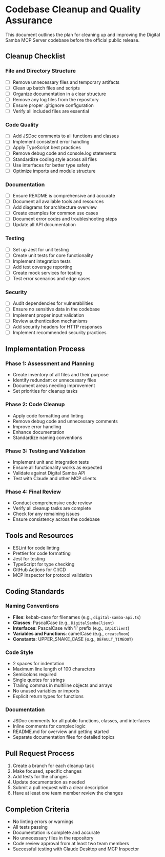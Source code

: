 # Codebase Cleanup and Quality Assurance

This document outlines the plan for cleaning up and improving the Digital Samba MCP Server codebase before the official public release.

## Cleanup Checklist

### File and Directory Structure

- [ ] Remove unnecessary files and temporary artifacts
- [ ] Clean up batch files and scripts
- [ ] Organize documentation in a clear structure
- [ ] Remove any log files from the repository
- [ ] Ensure proper .gitignore configuration
- [ ] Verify all included files are essential

### Code Quality

- [ ] Add JSDoc comments to all functions and classes
- [ ] Implement consistent error handling
- [ ] Apply TypeScript best practices
- [ ] Remove debug code and console.log statements
- [ ] Standardize coding style across all files
- [ ] Use interfaces for better type safety
- [ ] Optimize imports and module structure

### Documentation

- [ ] Ensure README is comprehensive and accurate
- [ ] Document all available tools and resources
- [ ] Add diagrams for architecture overview
- [ ] Create examples for common use cases
- [ ] Document error codes and troubleshooting steps
- [ ] Update all API documentation

### Testing

- [ ] Set up Jest for unit testing
- [ ] Create unit tests for core functionality
- [ ] Implement integration tests
- [ ] Add test coverage reporting
- [ ] Create mock services for testing
- [ ] Test error scenarios and edge cases

### Security

- [ ] Audit dependencies for vulnerabilities
- [ ] Ensure no sensitive data in the codebase
- [ ] Implement proper input validation
- [ ] Review authentication mechanisms
- [ ] Add security headers for HTTP responses
- [ ] Implement recommended security practices

## Implementation Process

### Phase 1: Assessment and Planning

- Create inventory of all files and their purpose
- Identify redundant or unnecessary files
- Document areas needing improvement
- Set priorities for cleanup tasks

### Phase 2: Code Cleanup

- Apply code formatting and linting
- Remove debug code and unnecessary comments
- Improve error handling
- Enhance documentation
- Standardize naming conventions

### Phase 3: Testing and Validation

- Implement unit and integration tests
- Ensure all functionality works as expected
- Validate against Digital Samba API
- Test with Claude and other MCP clients

### Phase 4: Final Review

- Conduct comprehensive code review
- Verify all cleanup tasks are complete
- Check for any remaining issues
- Ensure consistency across the codebase

## Tools and Resources

- ESLint for code linting
- Prettier for code formatting
- Jest for testing
- TypeScript for type checking
- GitHub Actions for CI/CD
- MCP Inspector for protocol validation

## Coding Standards

### Naming Conventions

- **Files**: kebab-case for filenames (e.g., `digital-samba-api.ts`)
- **Classes**: PascalCase (e.g., `DigitalSambaClient`)
- **Interfaces**: PascalCase with 'I' prefix (e.g., `IApiClient`)
- **Variables and Functions**: camelCase (e.g., `createRoom`)
- **Constants**: UPPER_SNAKE_CASE (e.g., `DEFAULT_TIMEOUT`)

### Code Style

- 2 spaces for indentation
- Maximum line length of 100 characters
- Semicolons required
- Single quotes for strings
- Trailing commas in multiline objects and arrays
- No unused variables or imports
- Explicit return types for functions

### Documentation

- JSDoc comments for all public functions, classes, and interfaces
- Inline comments for complex logic
- README.md for overview and getting started
- Separate documentation files for detailed topics

## Pull Request Process

1. Create a branch for each cleanup task
2. Make focused, specific changes
3. Add tests for the changes
4. Update documentation as needed
5. Submit a pull request with a clear description
6. Have at least one team member review the changes

## Completion Criteria

- No linting errors or warnings
- All tests passing
- Documentation is complete and accurate
- No unnecessary files in the repository
- Code review approval from at least two team members
- Successful testing with Claude Desktop and MCP Inspector